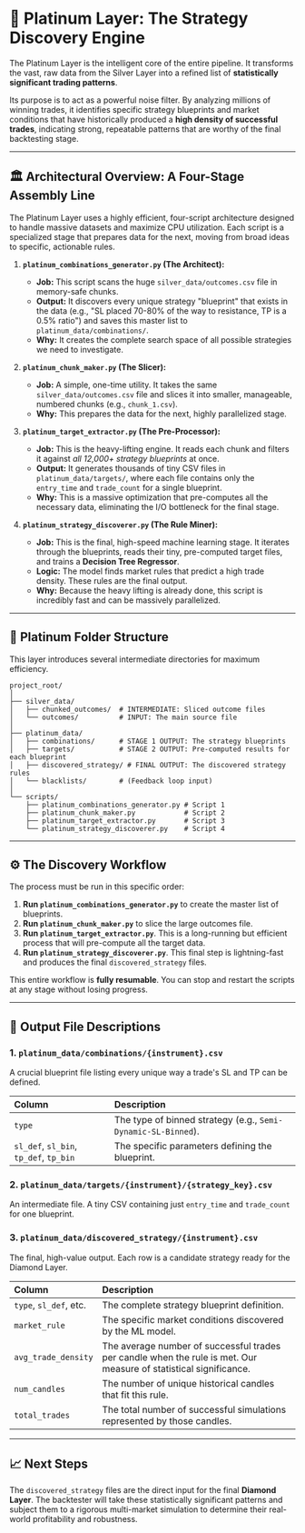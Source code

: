 # 💎 Platinum Layer: The Strategy Discovery Engine

The Platinum Layer is the intelligent core of the entire pipeline. It transforms the vast, raw data from the Silver Layer into a refined list of **statistically significant trading patterns**.

Its purpose is to act as a powerful noise filter. By analyzing millions of winning trades, it identifies specific strategy blueprints and market conditions that have historically produced a **high density of successful trades**, indicating strong, repeatable patterns that are worthy of the final backtesting stage.

---

## 🏛️ Architectural Overview: A Four-Stage Assembly Line

The Platinum Layer uses a highly efficient, four-script architecture designed to handle massive datasets and maximize CPU utilization. Each script is a specialized stage that prepares data for the next, moving from broad ideas to specific, actionable rules.

1.  **`platinum_combinations_generator.py` (The Architect):**

    -   **Job:** This script scans the huge `silver_data/outcomes.csv` file in memory-safe chunks.
    -   **Output:** It discovers every unique strategy "blueprint" that exists in the data (e.g., "SL placed 70-80% of the way to resistance, TP is a 0.5% ratio") and saves this master list to `platinum_data/combinations/`.
    -   **Why:** It creates the complete search space of all possible strategies we need to investigate.

2.  **`platinum_chunk_maker.py` (The Slicer):**

    -   **Job:** A simple, one-time utility. It takes the same `silver_data/outcomes.csv` file and slices it into smaller, manageable, numbered chunks (e.g., `chunk_1.csv`).
    -   **Why:** This prepares the data for the next, highly parallelized stage.

3.  **`platinum_target_extractor.py` (The Pre-Processor):**

    -   **Job:** This is the heavy-lifting engine. It reads each chunk and filters it against _all 12,000+ strategy blueprints_ at once.
    -   **Output:** It generates thousands of tiny CSV files in `platinum_data/targets/`, where each file contains only the `entry_time` and `trade_count` for a single blueprint.
    -   **Why:** This is a massive optimization that pre-computes all the necessary data, eliminating the I/O bottleneck for the final stage.

4.  **`platinum_strategy_discoverer.py` (The Rule Miner):**
    -   **Job:** This is the final, high-speed machine learning stage. It iterates through the blueprints, reads their tiny, pre-computed target files, and trains a **Decision Tree Regressor**.
    -   **Logic:** The model finds market rules that predict a high trade density. These rules are the final output.
    -   **Why:** Because the heavy lifting is already done, this script is incredibly fast and can be massively parallelized.

---

## 📁 Platinum Folder Structure

This layer introduces several intermediate directories for maximum efficiency.

```
project_root/
│
├── silver_data/
│   ├── chunked_outcomes/  # INTERMEDIATE: Sliced outcome files
│   └── outcomes/          # INPUT: The main source file
│
├── platinum_data/
│   ├── combinations/      # STAGE 1 OUTPUT: The strategy blueprints
│   ├── targets/           # STAGE 2 OUTPUT: Pre-computed results for each blueprint
│   ├── discovered_strategy/ # FINAL OUTPUT: The discovered strategy rules
│   └── blacklists/        # (Feedback loop input)
│
└── scripts/
    ├── platinum_combinations_generator.py # Script 1
    ├── platinum_chunk_maker.py            # Script 2
    ├── platinum_target_extractor.py       # Script 3
    └── platinum_strategy_discoverer.py    # Script 4
```

---

## ⚙️ The Discovery Workflow

The process must be run in this specific order:

1.  **Run `platinum_combinations_generator.py`** to create the master list of blueprints.
2.  **Run `platinum_chunk_maker.py`** to slice the large outcomes file.
3.  **Run `platinum_target_extractor.py`**. This is a long-running but efficient process that will pre-compute all the target data.
4.  **Run `platinum_strategy_discoverer.py`**. This final step is lightning-fast and produces the final `discovered_strategy` files.

This entire workflow is **fully resumable**. You can stop and restart the scripts at any stage without losing progress.

---

## 🧱 Output File Descriptions

### 1. `platinum_data/combinations/{instrument}.csv`

A crucial blueprint file listing every unique way a trade's SL and TP can be defined.

| Column                                 | Description                                                   |
| :------------------------------------- | :------------------------------------------------------------ |
| `type`                                 | The type of binned strategy (e.g., `Semi-Dynamic-SL-Binned`). |
| `sl_def`, `sl_bin`, `tp_def`, `tp_bin` | The specific parameters defining the blueprint.               |

### 2. `platinum_data/targets/{instrument}/{strategy_key}.csv`

An intermediate file. A tiny CSV containing just `entry_time` and `trade_count` for one blueprint.

### 3. `platinum_data/discovered_strategy/{instrument}.csv`

The final, high-value output. Each row is a candidate strategy ready for the Diamond Layer.

| Column                 | Description                                                                                                       |
| :--------------------- | :---------------------------------------------------------------------------------------------------------------- |
| `type`, `sl_def`, etc. | The complete strategy blueprint definition.                                                                       |
| `market_rule`          | The specific market conditions discovered by the ML model.                                                        |
| `avg_trade_density`    | The average number of successful trades per candle when the rule is met. Our measure of statistical significance. |
| `num_candles`          | The number of unique historical candles that fit this rule.                                                       |
| `total_trades`         | The total number of successful simulations represented by those candles.                                          |

---

## 📈 Next Steps

The `discovered_strategy` files are the direct input for the final **Diamond Layer**. The backtester will take these statistically significant patterns and subject them to a rigorous multi-market simulation to determine their real-world profitability and robustness.
